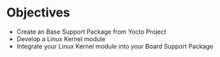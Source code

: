 # Objectives

- Create an Base Support Package from Yocto Project
- Develop a Linux Kernel module
- Integrate your Linux Kernel module into your Board Support Package